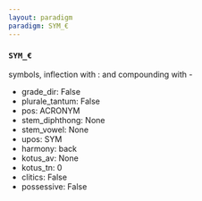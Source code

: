 ```yaml
---
layout: paradigm
paradigm: SYM_€
---
```

### ` SYM_€ `

symbols, inflection with : and compounding with -
* grade_dir: False
* plurale_tantum: False
* pos: ACRONYM
* stem_diphthong: None
* stem_vowel: None
* upos: SYM
* harmony: back
* kotus_av: None
* kotus_tn: 0
* clitics: False
* possessive: False

